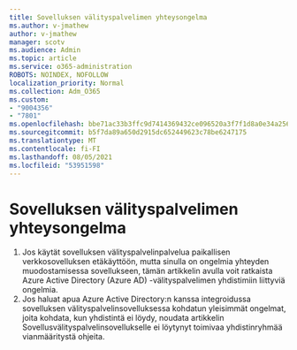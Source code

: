 ```yaml
---
title: Sovelluksen välityspalvelimen yhteysongelma
ms.author: v-jmathew
author: v-jmathew
manager: scotv
ms.audience: Admin
ms.topic: article
ms.service: o365-administration
ROBOTS: NOINDEX, NOFOLLOW
localization_priority: Normal
ms.collection: Adm_O365
ms.custom:
- "9004356"
- "7801"
ms.openlocfilehash: bbe71ac33b3ffc9d7414369432ce096520a3f7f1d8a0e34a256df2db7765d583
ms.sourcegitcommit: b5f7da89a650d2915dc652449623c78be6247175
ms.translationtype: MT
ms.contentlocale: fi-FI
ms.lasthandoff: 08/05/2021
ms.locfileid: "53951598"
---
```

# <a name="app-proxy-connection-issue"></a>Sovelluksen välityspalvelimen yhteysongelma

1. Jos käytät sovelluksen välityspalvelinpalvelua paikallisen verkkosovelluksen etäkäyttöön, mutta sinulla on ongelmia yhteyden [](https://docs.microsoft.com/azure/active-directory/manage-apps/application-proxy-debug-connectors) muodostamisessa sovellukseen, tämän artikkelin avulla voit ratkaista Azure Active Directory (Azure AD) -välityspalvelimen yhdistimiin liittyviä ongelmia.
2. Jos haluat apua Azure Active Directory:n kanssa integroidussa sovelluksen välityspalvelinsovelluksessa kohdatun yleisimmät ongelmat, [](https://docs.microsoft.com/azure/active-directory/application-proxy-connectivity-no-working-connector) joita kohdata, kun yhdistintä ei löydy, noudata artikkelin Sovellusvälityspalvelinsovellukselle ei löytynyt toimivaa yhdistinryhmää vianmääritystä ohjeita.
